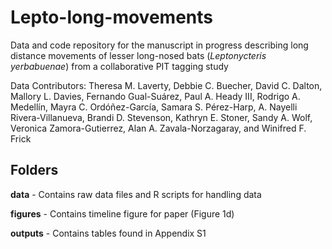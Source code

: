 # Lepto-long-movements

Data and code repository for the manuscript in progress describing long distance movements of lesser long-nosed bats (*Leptonycteris yerbabuenae*) from a collaborative PIT tagging study

Data Contributors: Theresa M. Laverty, Debbie C. Buecher, David C. Dalton, Mallory L. Davies, Fernando Gual-Suárez, Paul A. Heady III, Rodrigo A. Medellín, Mayra C. Ordóñez-García, Samara S. Pérez-Harp, A. Nayelli Rivera-Villanueva, Brandi D. Stevenson, Kathryn E. Stoner, Sandy A. Wolf, Veronica Zamora-Gutierrez, Alan A. Zavala-Norzagaray, and Winifred F. Frick

## Folders

**data** - Contains raw data files and R scripts for handling data

**figures** - Contains timeline figure for paper (Figure 1d)

**outputs** - Contains tables found in Appendix S1